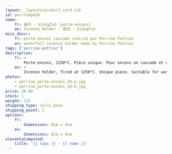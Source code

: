 ```yaml
---
layout: _layouts/product_card.njk
id: perrinepe20
name:
    fr: 香托 - XiāngTuō (porte-encens)
    en: Incense Holder - 香托 - XiāngTuō
mini_descr:
    fr: porte-encens cascade réalisé par Perrine Pottiez
    en: waterfall incense holder made by Perrine Pottiez
tags: ['perrine-pottiez']
description: 
    fr: >
        Porte-encens, 1250°C. Pièce unique. Pour encens en cascade et encens normal.
    en: >
        Incense holder, fired at 1250°C. Unique piece. Suitable for waterfall incense and regular incense.
photos:
    - perrine_porte-encens_20-a.jpg
    - perrine_porte-encens_20-b.jpg
price: 20.00
stock: 1
weight: 125
shipping_type: colis_base
shipping_point: 2
options:
    fr:
        dimensions: 8cm x 4cm
    en:
        dimensions: 8cm x 4cm
eleventyComputed:
    title: '{{ tags }} - {{ name }}'
---
```

